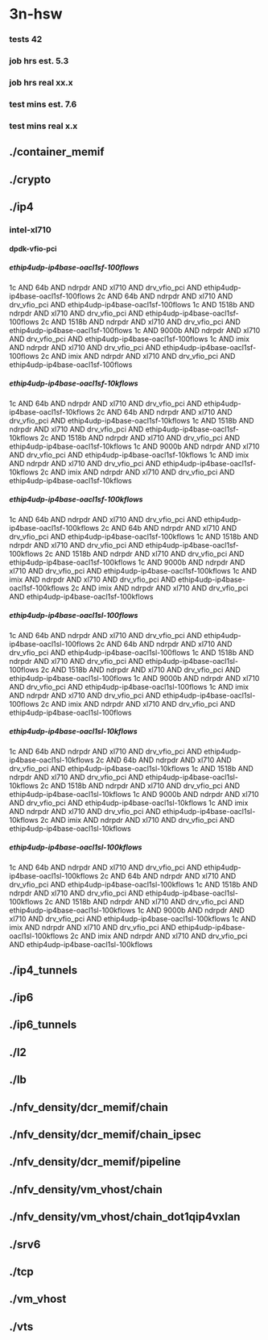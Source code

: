 # 3n-hsw
### tests 42
### job hrs est. 5.3
### job hrs real xx.x
### test mins est. 7.6
### test mins real x.x
## ./container_memif
## ./crypto
## ./ip4
### intel-xl710
#### dpdk-vfio-pci
##### ethip4udp-ip4base-oacl1sf-100flows
1c AND 64b AND ndrpdr AND xl710 AND drv_vfio_pci AND ethip4udp-ip4base-oacl1sf-100flows
2c AND 64b AND ndrpdr AND xl710 AND drv_vfio_pci AND ethip4udp-ip4base-oacl1sf-100flows
1c AND 1518b AND ndrpdr AND xl710 AND drv_vfio_pci AND ethip4udp-ip4base-oacl1sf-100flows
2c AND 1518b AND ndrpdr AND xl710 AND drv_vfio_pci AND ethip4udp-ip4base-oacl1sf-100flows
1c AND 9000b AND ndrpdr AND xl710 AND drv_vfio_pci AND ethip4udp-ip4base-oacl1sf-100flows
1c AND imix AND ndrpdr AND xl710 AND drv_vfio_pci AND ethip4udp-ip4base-oacl1sf-100flows
2c AND imix AND ndrpdr AND xl710 AND drv_vfio_pci AND ethip4udp-ip4base-oacl1sf-100flows
##### ethip4udp-ip4base-oacl1sf-10kflows
1c AND 64b AND ndrpdr AND xl710 AND drv_vfio_pci AND ethip4udp-ip4base-oacl1sf-10kflows
2c AND 64b AND ndrpdr AND xl710 AND drv_vfio_pci AND ethip4udp-ip4base-oacl1sf-10kflows
1c AND 1518b AND ndrpdr AND xl710 AND drv_vfio_pci AND ethip4udp-ip4base-oacl1sf-10kflows
2c AND 1518b AND ndrpdr AND xl710 AND drv_vfio_pci AND ethip4udp-ip4base-oacl1sf-10kflows
1c AND 9000b AND ndrpdr AND xl710 AND drv_vfio_pci AND ethip4udp-ip4base-oacl1sf-10kflows
1c AND imix AND ndrpdr AND xl710 AND drv_vfio_pci AND ethip4udp-ip4base-oacl1sf-10kflows
2c AND imix AND ndrpdr AND xl710 AND drv_vfio_pci AND ethip4udp-ip4base-oacl1sf-10kflows
##### ethip4udp-ip4base-oacl1sf-100kflows
1c AND 64b AND ndrpdr AND xl710 AND drv_vfio_pci AND ethip4udp-ip4base-oacl1sf-100kflows
2c AND 64b AND ndrpdr AND xl710 AND drv_vfio_pci AND ethip4udp-ip4base-oacl1sf-100kflows
1c AND 1518b AND ndrpdr AND xl710 AND drv_vfio_pci AND ethip4udp-ip4base-oacl1sf-100kflows
2c AND 1518b AND ndrpdr AND xl710 AND drv_vfio_pci AND ethip4udp-ip4base-oacl1sf-100kflows
1c AND 9000b AND ndrpdr AND xl710 AND drv_vfio_pci AND ethip4udp-ip4base-oacl1sf-100kflows
1c AND imix AND ndrpdr AND xl710 AND drv_vfio_pci AND ethip4udp-ip4base-oacl1sf-100kflows
2c AND imix AND ndrpdr AND xl710 AND drv_vfio_pci AND ethip4udp-ip4base-oacl1sf-100kflows
##### ethip4udp-ip4base-oacl1sl-100flows
1c AND 64b AND ndrpdr AND xl710 AND drv_vfio_pci AND ethip4udp-ip4base-oacl1sl-100flows
2c AND 64b AND ndrpdr AND xl710 AND drv_vfio_pci AND ethip4udp-ip4base-oacl1sl-100flows
1c AND 1518b AND ndrpdr AND xl710 AND drv_vfio_pci AND ethip4udp-ip4base-oacl1sl-100flows
2c AND 1518b AND ndrpdr AND xl710 AND drv_vfio_pci AND ethip4udp-ip4base-oacl1sl-100flows
1c AND 9000b AND ndrpdr AND xl710 AND drv_vfio_pci AND ethip4udp-ip4base-oacl1sl-100flows
1c AND imix AND ndrpdr AND xl710 AND drv_vfio_pci AND ethip4udp-ip4base-oacl1sl-100flows
2c AND imix AND ndrpdr AND xl710 AND drv_vfio_pci AND ethip4udp-ip4base-oacl1sl-100flows
##### ethip4udp-ip4base-oacl1sl-10kflows
1c AND 64b AND ndrpdr AND xl710 AND drv_vfio_pci AND ethip4udp-ip4base-oacl1sl-10kflows
2c AND 64b AND ndrpdr AND xl710 AND drv_vfio_pci AND ethip4udp-ip4base-oacl1sl-10kflows
1c AND 1518b AND ndrpdr AND xl710 AND drv_vfio_pci AND ethip4udp-ip4base-oacl1sl-10kflows
2c AND 1518b AND ndrpdr AND xl710 AND drv_vfio_pci AND ethip4udp-ip4base-oacl1sl-10kflows
1c AND 9000b AND ndrpdr AND xl710 AND drv_vfio_pci AND ethip4udp-ip4base-oacl1sl-10kflows
1c AND imix AND ndrpdr AND xl710 AND drv_vfio_pci AND ethip4udp-ip4base-oacl1sl-10kflows
2c AND imix AND ndrpdr AND xl710 AND drv_vfio_pci AND ethip4udp-ip4base-oacl1sl-10kflows
##### ethip4udp-ip4base-oacl1sl-100kflows
1c AND 64b AND ndrpdr AND xl710 AND drv_vfio_pci AND ethip4udp-ip4base-oacl1sl-100kflows
2c AND 64b AND ndrpdr AND xl710 AND drv_vfio_pci AND ethip4udp-ip4base-oacl1sl-100kflows
1c AND 1518b AND ndrpdr AND xl710 AND drv_vfio_pci AND ethip4udp-ip4base-oacl1sl-100kflows
2c AND 1518b AND ndrpdr AND xl710 AND drv_vfio_pci AND ethip4udp-ip4base-oacl1sl-100kflows
1c AND 9000b AND ndrpdr AND xl710 AND drv_vfio_pci AND ethip4udp-ip4base-oacl1sl-100kflows
1c AND imix AND ndrpdr AND xl710 AND drv_vfio_pci AND ethip4udp-ip4base-oacl1sl-100kflows
2c AND imix AND ndrpdr AND xl710 AND drv_vfio_pci AND ethip4udp-ip4base-oacl1sl-100kflows
## ./ip4_tunnels
## ./ip6
## ./ip6_tunnels
## ./l2
## ./lb
## ./nfv_density/dcr_memif/chain
## ./nfv_density/dcr_memif/chain_ipsec
## ./nfv_density/dcr_memif/pipeline
## ./nfv_density/vm_vhost/chain
## ./nfv_density/vm_vhost/chain_dot1qip4vxlan
## ./srv6
## ./tcp
## ./vm_vhost
## ./vts
